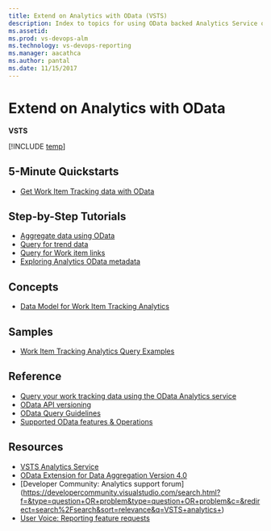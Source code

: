 ```yaml
---
title: Extend on Analytics with OData (VSTS)  
description: Index to topics for using OData backed Analytics Service on VSTS  
ms.assetid:  
ms.prod: vs-devops-alm
ms.technology: vs-devops-reporting
ms.manager: aacathca
ms.author: pantal
ms.date: 11/15/2017
---
```


#  Extend on Analytics with OData

**VSTS**  

[!INCLUDE [temp](../_shared/analytics-preview.md)]  

## 5-Minute Quickstarts

- [Get Work Item Tracking data with OData](wit-analytics.md)
 
## Step-by-Step Tutorials
- [Aggregate data using OData](aggregated-data-analytics.md)
- [Query for trend data](querying-for-trend-data.md)
- [Query for Work item links](work-item-links.md)
- [Exploring Analytics OData metadata](analytics-metadata.md) 
 
## Concepts
- [Data Model for Work Item Tracking Analytics](data-model-analytics-service.md)

<!--
Planned:
Understand Agile process data

## How-to Guides
Query Metadata
Use Agile process data

-->

## Samples
- [Work Item Tracking Analytics Query Examples](analytics-recipes.md)

<!--

- [Hub extension](..\analytics\building-extension-against-analytics-service.md)
- [Widget View](..\analytics\widget-extensions-against-analytics-service.md)
- [Widget Configuration](..\analytics\widget-extension-against-analytics-service-configuration.md)

-->

<!--
Planned:
Build a widget that uses the Analytics Service
-->

## Reference
- [Query your work tracking data using the OData Analytics service](wit-analytics.md)    
- [OData API versioning](odata-api-version.md) 
- [OData Query Guidelines](odata-query-guidelines.md) 
- [Supported OData features & Operations](odata-supported-features.md) 
   
## Resources
- [VSTS Analytics Service](../analytics/index.md)
- [OData Extension for Data Aggregation Version 4.0](http://docs.oasis-open.org/odata/odata-data-aggregation-ext/v4.0/cs01/odata-data-aggregation-ext-v4.0-cs01.html)
- [Developer Community: Analytics support forum] (https://developercommunity.visualstudio.com/search.html?f=&type=question+OR+problem&type=question+OR+problem&c=&redirect=search%2Fsearch&sort=relevance&q=VSTS+analytics+)
- [User Voice: Reporting feature requests](https://visualstudio.uservoice.com/forums/330519-visual-studio-team-services/category/145257-dashboards-and-reporting)